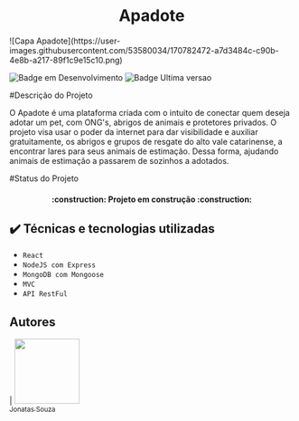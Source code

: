 <h1 align="center"> Apadote </h1>
![Capa Apadote](https://user-images.githubusercontent.com/53580034/170782472-a7d3484c-c90b-4e8b-a217-89f1c9e15c10.png)


![Badge em Desenvolvimento](http://img.shields.io/static/v1?label=STATUS&message=EM%20DESENVOLVIMENTO&color=GREEN&style=for-the-badge)
![Badge Ultima versao](http://img.shields.io/static/v1?label=REALESE%20DATE&message=MAIO%2022&color=GREEN&style=for-the-badge)

#Descrição do Projeto

O Apadote é uma plataforma criada com o intuito de conectar quem deseja adotar um pet, com ONG's, abrigos de animais e protetores privados. O projeto visa usar o poder da internet para dar visibilidade e auxiliar gratuitamente, os abrigos e grupos de resgate do alto vale catarinense, a encontrar lares para seus animais de estimação. Dessa forma, ajudando animais de estimação a passarem de sozinhos a adotados.

#Status do Projeto
<h4 align="center"> 
    :construction:  Projeto em construção  :construction:
</h4>


## ✔️ Técnicas e tecnologias utilizadas

- ``React``
- ``NodeJS com Express``
- ``MongoDB com Mongoose``
- ``MVC``
- ``API RestFul``

## Autores

| [<img src="https://avatars.githubusercontent.com/u/37356058?v=4" width=115><br><sub>Jonatas Souza</sub>](https://github.com/jotasouza)
